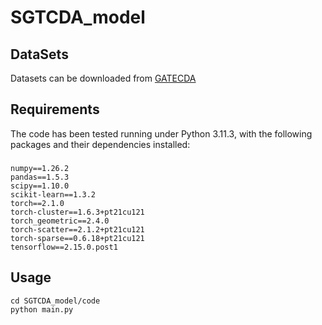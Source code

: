 # SGTCDA_model
## DataSets
Datasets can be downloaded from [GATECDA](https://github.com/yjslzx/GATECDA)
## Requirements
The code has been tested running under Python 3.11.3, with the following packages and their dependencies installed:
###
    numpy==1.26.2
    pandas==1.5.3
    scipy==1.10.0
    scikit-learn==1.3.2
    torch==2.1.0
    torch-cluster==1.6.3+pt21cu121
    torch_geometric==2.4.0
    torch-scatter==2.1.2+pt21cu121
    torch-sparse==0.6.18+pt21cu121
    tensorflow==2.15.0.post1
## Usage
    cd SGTCDA_model/code
    python main.py 